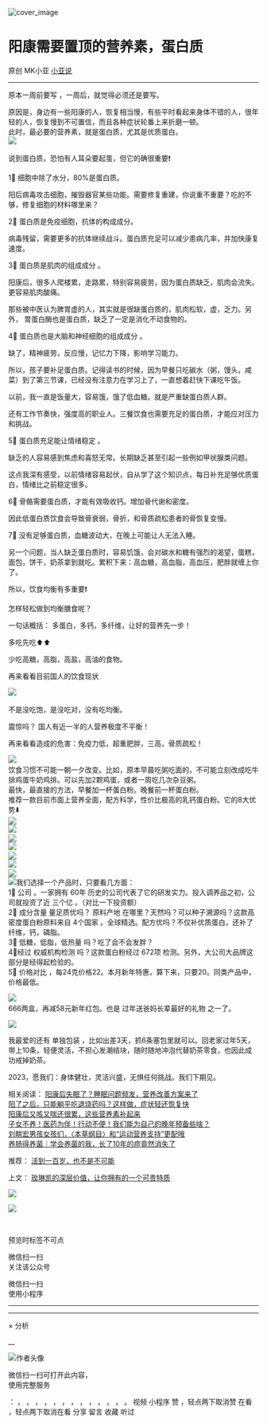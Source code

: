 ![cover_image](http://mmbiz.qpic.cn/mmbiz_jpg/A8SKDch4cJH7xJYc16AR1V9NiaRibMHBX2iawibWuNSLQhibQgNdibkCNZz0KeiaK6fWs4359bVj4sJ9C3M6omrqa8nLw/0?wx_fmt=jpeg)

#  阳康需要置顶的营养素，蛋白质

原创  MK小亚  [ 小亚说 ](javascript:void\(0\);)

__ _ _ _ _

  
  
原本一周前要写  ​，一周后，就觉得必须还是要写。  
  
原因是，身边有一些阳康的人，恢复相当慢，有些平时看起来身体不错的人，很年轻的人，恢复慢到不可置信，而且各种症状轮番上来折磨一顿。  
此时，最必要的营养素，就是蛋白质，尤其是优质蛋白。  
![](https://mmbiz.qpic.cn/mmbiz_png/A8SKDch4cJH7xJYc16AR1V9NiaRibMHBX2z92XDFE625Dibo5o1YWPxjKic1xCeIgC59nElQYwXQnYRTQpyoraNgZg/640?wx_fmt=png)
​  
  
说到蛋白质，恐怕有人耳朵要起茧，但它的确很重要❗️

  

1⃣️  细胞中除了水分，80%是蛋白质。

阳后病毒攻击细胞，摧毁器官某些功能。需要修复重建，你说重不重要？吃的不够，修复细胞的材料哪里来？

  

2⃣️  蛋白质是免疫细胞，抗体的构成成分。

病毒残留，需要更多的抗体继续战斗。蛋白质充足可以减少患病几率，并加快康复速度。

  

3⃣️  蛋白质是肌肉的组成成分  。

  

阳康后，很多人爬楼累，走路累，特别容易疲劳，因为蛋白质缺乏，肌肉会流失。更容易肌肉酸痛。

  

那些被中医认为脾胃虚的人，其实就是很缺蛋白质的，肌肉松软，虚，乏力。另外，  胃蛋白酶也是蛋白质，缺乏了一定是消化不动食物的。

  

4⃣️  蛋白质也是大脑和神经细胞的组成成分  。

缺了，精神疲劳，反应慢，记忆力下降，影响学习能力。

  

所以，孩子要补足蛋白质。记得读书的时候，因为早餐只吃碳水（粥，馒头，咸菜）到了第三节课，已经没有注意力在学习上了，一直想着赶快下课吃午饭。

  

以前，我一直是饭量大，容易饿，饿了低血糖。就是严重缺蛋白质人群。

  

还有工作节奏快，强度高的职业人。三餐饮食也需要充足的蛋白质，才能应对压力和挑战。

  

5⃣️  蛋白质充足能让情绪稳定  。

  

缺乏的人容易感到焦虑和喜怒无常。长期缺乏甚至引起一些例如甲状腺类问题。

  

这点我深有感受，以前情绪容易起伏，自从学了这个知识点，每日补充足够优质蛋白，情绪比之前稳定很多。

  

6⃣️  骨骼需要蛋白质，才能有效吸收钙。增加骨代谢和密度。

  

因此低蛋白质饮食会导致骨衰弱，骨折，和骨质疏松患者的骨恢复变慢。

  

7⃣️  没有足够蛋白质，血糖波动大，在晚上可能让人无法入睡。

  

另一个问题，当人缺乏蛋白质时，容易饥饿，会对碳水和糖有强烈的渴望，蛋糕，面包，饼干，奶茶拿到就吃。累积下来：高血糖，高血脂，高血压，肥胖就缠上你了。

  

所以，饮食均衡有多重要❗️

  

怎样轻松做到均衡膳食呢？

  

一句话概括：  多蛋白，多钙，多纤维，让好的营养先一步！

  

多吃先吃⬆️⬆️

少吃高糖，高脂，高盐，高油的食物。

  

再来看看目前国人的饮食现状

  

![](https://mmbiz.qpic.cn/mmbiz_png/A8SKDch4cJH7xJYc16AR1V9NiaRibMHBX2Chs4rJYSfo0SsNgKE4G97UInPF3XmEqKgv9wv1GJNV4nkEK8IjzMRg/640?wx_fmt=png)
​

  

不是没吃饱，是没吃对，没有吃均衡。

震惊吗？  国人有近一半的人营养极度不平衡！

  

再来看看造成的危害：免疫力低，超重肥胖，三高，骨质疏松！

  

![](https://mmbiz.qpic.cn/mmbiz_png/A8SKDch4cJH7xJYc16AR1V9NiaRibMHBX2jzcKBqpIYqTyRJueNQjXokicicXriawgzhuPy7znUiaLJVvlDCAeh6yPNQ/640?wx_fmt=png)
​  
饮食习惯不可能一朝一夕改变。比如，原本早晨吃粥吃面的，不可能立刻改成吃牛排鸡蛋牛奶鸡排。可以先加2颗鸡蛋，或者一周吃几次杂豆粥。  
最快，最直接的方法，早餐加一杯蛋白粉。晚餐前一杯蛋白粉。  
推荐一款目前市面上营养全面，配方科学，性价比极高的乳钙蛋白粉。它的8大优势⬇️  
![](https://mmbiz.qpic.cn/mmbiz_png/A8SKDch4cJH7xJYc16AR1V9NiaRibMHBX2Xib0Oicehppia1LmFh35jiaSKx1BTVvyDRjR1PE1WXe3gCyYicI5KGYzs2A/640?wx_fmt=png)  
![](https://mmbiz.qpic.cn/mmbiz_png/A8SKDch4cJH7xJYc16AR1V9NiaRibMHBX2ibeEY6hplTGvqgZAA94vdbbjDh2q9gY5OsHKgFSHdZWR8MEt5wkdOqw/640?wx_fmt=png)
​  
![](https://mmbiz.qpic.cn/mmbiz_png/A8SKDch4cJH7xJYc16AR1V9NiaRibMHBX2wuhXkWv4cg8kp3bFSBXreboicmicVaKIpduFDRBia1oE7yxicpSScYibmXw/640?wx_fmt=png)  
![](https://mmbiz.qpic.cn/mmbiz_png/A8SKDch4cJH7xJYc16AR1V9NiaRibMHBX2J2459X6gTvWPMXezQibBwDeK536hMNrwXjnlia4WEFpq56vpNrOiacNQA/640?wx_fmt=png)
​  
![](https://mmbiz.qpic.cn/mmbiz_png/A8SKDch4cJH7xJYc16AR1V9NiaRibMHBX24rrpugjfjibJmVybkmMMMdqrdxSiak70IHMBI0F3VkHsKdicBCcnME0XQ/640?wx_fmt=png)  
![](https://mmbiz.qpic.cn/mmbiz_png/A8SKDch4cJH7xJYc16AR1V9NiaRibMHBX2NYNUUFfygMVx1fWS2G9xicAyl45t2ts1z1PZ5V5gX6CcyibQoFZJQVvA/640?wx_fmt=png)
​  
![](https://mmbiz.qpic.cn/mmbiz_png/A8SKDch4cJH7xJYc16AR1V9NiaRibMHBX2yCVibB9HQN1YP9hZWPQLErrNvBO1PWWK1xrJsZ4j7F5qdjYYlBwX8jw/640?wx_fmt=png)  
![](https://mmbiz.qpic.cn/mmbiz_png/A8SKDch4cJH7xJYc16AR1V9NiaRibMHBX2B5LJtMwvfMkHgpcFG4QCfGc2kqLyv7OqrqcmI2pW6n9XPWOP2iaWkhw/640?wx_fmt=png)
​  ​  我们选择一个产品时，只要看几方面：  
1⃣️  公司  。一家拥有  60年  历史的公司代表了它的研发实力。投入调养品之初，公司就投资了近  三个亿  。（对比一下投资额）  
2⃣️  成分含量  量足质优吗？  原料产地  在哪里？天然吗？可以种子溯源吗？这款高密度蛋白粉原料来自  4个国家
。全球精选。配方优吗？不仅补优质蛋白，还补了纤维，钙，磷脂。  
3⃣️  低糖，低脂，低热量  吗？吃了会不会发胖？  
4⃣️经过  权威机构检测  吗？这款蛋白粉经过  672项  检测。另外，大公司大品牌这部分是经得起检验的。  
5⃣️  价格对比  ，每24克价格22。本月新年特惠，算下来，只要20。同类产品中，价格最低。  
  
![](https://mmbiz.qpic.cn/mmbiz_png/A8SKDch4cJH7xJYc16AR1V9NiaRibMHBX2fQEGS8Fhv8Cf6nX2W4D0cezzicRPeqyFthoaddjYo5FTvWZ9XCGge9Q/640?wx_fmt=png)
​  
666两盒，再减58元新年红包。也是  过年送爸妈长辈最好的礼物  之一了。  
  
![](https://mmbiz.qpic.cn/mmbiz_png/A8SKDch4cJH7xJYc16AR1V9NiaRibMHBX24sYSRK5D1Hf0lFtjyTgDJJA4a2yUxV3zdAOJEYcTickJolEEz47pgFA/640?wx_fmt=png)  
  
我最爱的还有  单独包装
，比如出差3天，抓6条塞包里就可以。回老家过年5天，带上10条，轻便灵活，不担心发潮结块，随时随地冲泡代替奶茶零食，也因此成功戒掉奶茶。  
  
2023，愿我们：身体健壮，灵活兴盛，无惧任何挑战。我们下期见。  
  
  
相关阅读：  [ 阳康后失眠了？睡眠问题频发，营养改善方案来了
](https://mp.weixin.qq.com/s?__biz=MzUxNDAwNTk0MQ==&mid=2247484798&idx=1&sn=3da29f03914e9e25f8d1ddf10260219c&scene=21#wechat_redirect)  
[ 阳了之后，只能躺平吃退烧药吗？这样做，症状轻还恢复快
](https://mp.weixin.qq.com/s?__biz=MzUxNDAwNTk0MQ==&mid=2247484767&idx=1&sn=0d7798733ad1fbfd83b8a80853caa595&scene=21#wechat_redirect)  
[ 阳康后又咳又喘还很累，这些营养素补起来
](https://mp.weixin.qq.com/s?__biz=MzUxNDAwNTk0MQ==&mid=2247484763&idx=1&sn=e24cf2f48d14f4c815dd36722db89bff&scene=21#wechat_redirect)  
[ 子女不养！医药为伴！行动不便！我们能为自己的晚年预备些啥？
](https://mp.weixin.qq.com/s?__biz=MzUxNDAwNTk0MQ==&mid=2247484752&idx=1&sn=fbb79ef2c38d86e7134391f0cd0e1afe&scene=21#wechat_redirect)  
[ 刘畊宏男孩女孩们，〈本草纲目〉和“运动营养支持”更配哦
](https://mp.weixin.qq.com/s?__biz=MzUxNDAwNTk0MQ==&mid=2247484698&idx=1&sn=b9464c37a50205438ea0ac879895a253&scene=21#wechat_redirect)  
[ 养肠得养菌｜学会养菌的我，长了10年的痘竟然消失了
](https://mp.weixin.qq.com/s?__biz=MzUxNDAwNTk0MQ==&mid=2247484743&idx=1&sn=000f0f07384fa189745814306209b7a9&scene=21#wechat_redirect)  
  
  
  
推荐：  [ 活到一百岁，也不是不可能
](http://mp.weixin.qq.com/s?__biz=MzUxNDAwNTk0MQ==&mid=2247483704&idx=1&sn=dfbbe1321750ce81b34879745eea796b&chksm=f94dcfe2ce3a46f4d523630b552fa2c792af6b85392f0f7001b73b2629da0756981ddc719b0c&scene=21#wechat_redirect)  

上文： [ 玫琳凯的深层价值，让你拥有的一个可贵特质
](https://mp.weixin.qq.com/s?__biz=MzUxNDAwNTk0MQ==&mid=2247484802&idx=1&sn=2bfaab8bc168459c8e7b7e09ae6fcc3c&scene=21#wechat_redirect)

![](https://mmbiz.qpic.cn/mmbiz_gif/b96CibCt70iaZ7Bia3Wm91cEuWhERXfCYjTia9tf7aMjVBNRETSa2NpGjCV6tyNvgCLos8LBgwEgxcwaIw8zdOsG7A/640?wx_fmt=gif)

![](https://mmbiz.qpic.cn/mmbiz_jpg/A8SKDch4cJEicCnqTxiatgGquhIicZ1wJ1Dth5YOOzoYV7U4N3HmiaO0vVAzjOpBVdtF0gnL632Fc7HqiaDmgveQDEw/640?wx_fmt=jpeg)

  

  

  

​​​

  

预览时标签不可点

微信扫一扫  
关注该公众号



微信扫一扫  
使用小程序

****



****



×  分析

__

![作者头像](http://mmbiz.qpic.cn/mmbiz_png/A8SKDch4cJE0KicTMyrVCx3VLqEgic5sJ1V5QeGZTibG9GLZlSCXSj5ByXNkib5PBrZVMkI41KKxgwE1K9gfypUeRg/0?wx_fmt=png)

微信扫一扫可打开此内容，  
使用完整服务

：  ，  ，  ，  ，  ，  ，  ，  ，  ，  ，  ，  ，  。  视频  小程序  赞  ，轻点两下取消赞  在看  ，轻点两下取消在看
分享  留言  收藏  听过

